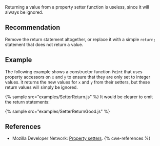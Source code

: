 Returning a value from a property setter function is useless, since it will always be ignored.


## Recommendation
Remove the return statement altogether, or replace it with a simple `return;` statement that does not return a value.


## Example
The following example shows a constructor function `Point` that uses property accessors on `x` and `y` to ensure that they are only set to integer values. It returns the new values for `x` and `y` from their setters, but these return values will simply be ignored.

{% sample src="examples/SetterReturn.js" %}
It would be clearer to omit the return statements:

{% sample src="examples/SetterReturnGood.js" %}

## References
* Mozilla Developer Network: [Property setters](https://developer.mozilla.org/en-US/docs/Web/JavaScript/Reference/Functions/set).
{% cwe-references %}
